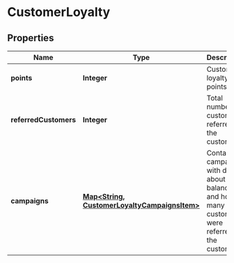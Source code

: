 

# CustomerLoyalty


## Properties

| Name | Type | Description |
|------------ | ------------- | ------------- |
|**points** | **Integer** | Customer&#39;s loyalty points. |
|**referredCustomers** | **Integer** | Total number of customers referred by the customer. |
|**campaigns** | [**Map&lt;String, CustomerLoyaltyCampaignsItem&gt;**](CustomerLoyaltyCampaignsItem.md) | Contains campaigns with details about point balances and how many customers were referred by the customer. |



